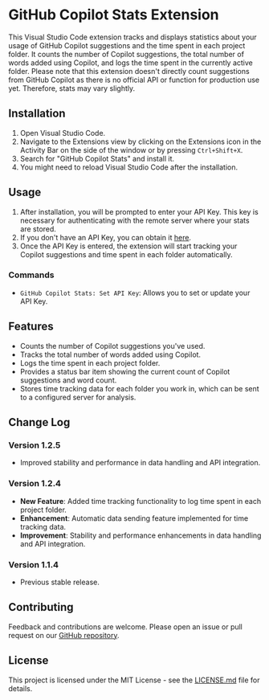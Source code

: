 # GitHub Copilot Stats Extension

This Visual Studio Code extension tracks and displays statistics about your usage of GitHub Copilot suggestions and the time spent in each project folder. It counts the number of Copilot suggestions, the total number of words added using Copilot, and logs the time spent in the currently active folder. Please note that this extension doesn't directly count suggestions from GitHub Copilot as there is no official API or function for production use yet. Therefore, stats may vary slightly.

## Installation

1. Open Visual Studio Code.
2. Navigate to the Extensions view by clicking on the Extensions icon in the Activity Bar on the side of the window or by pressing `Ctrl+Shift+X`.
3. Search for "GitHub Copilot Stats" and install it.
4. You might need to reload Visual Studio Code after the installation.

## Usage

1. After installation, you will be prompted to enter your API Key. This key is necessary for authenticating with the remote server where your stats are stored.
2. If you don't have an API Key, you can obtain it [here](https://betimes-social-listening-app.demotoday.net).
3. Once the API Key is entered, the extension will start tracking your Copilot suggestions and time spent in each folder automatically.

### Commands

- `GitHub Copilot Stats: Set API Key`: Allows you to set or update your API Key.

## Features

- Counts the number of Copilot suggestions you've used.
- Tracks the total number of words added using Copilot.
- Logs the time spent in each project folder.
- Provides a status bar item showing the current count of Copilot suggestions and word count.
- Stores time tracking data for each folder you work in, which can be sent to a configured server for analysis.

## Change Log

### Version 1.2.5
- Improved stability and performance in data handling and API integration.

### Version 1.2.4
- **New Feature**: Added time tracking functionality to log time spent in each project folder.
- **Enhancement**: Automatic data sending feature implemented for time tracking data.
- **Improvement**: Stability and performance enhancements in data handling and API integration.

### Version 1.1.4
- Previous stable release.

## Contributing

Feedback and contributions are welcome. Please open an issue or pull request on our [GitHub repository](https://github.com/akkawit666/copilot-statistics.git).

## License

This project is licensed under the MIT License - see the [LICENSE.md](LICENSE.md) file for details.
